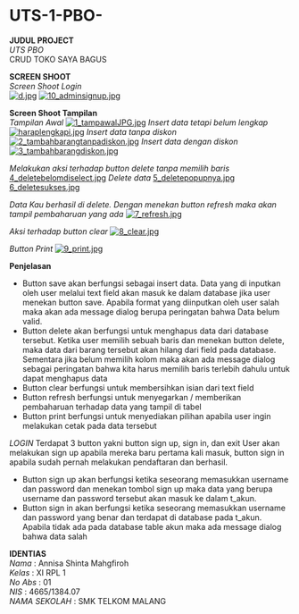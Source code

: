 # UTS-1-PBO-
**JUDUL PROJECT** <br>
*UTS PBO* <br>
CRUD TOKO SAYA BAGUS <br>


 **SCREEN SHOOT** <br>
*Screen Shoot Login* <br>
[![d.jpg](https://s7.postimg.org/mlm5jz9bv/image.jpg)](https://postimg.org/image/8f6eoqygn/)
[![10_adminsignup.jpg](https://s28.postimg.org/nfhy070tp/10_adminsignup.jpg)](https://postimg.org/image/9ykzhbqi1/)

**Screen Shoot Tampilan** <br>
*Tampilan Awal*
[![1_tampawalJPG.jpg](https://s23.postimg.org/5lebvzbrf/1_tampawal_JPG.jpg)](https://postimg.org/image/6noieiukn/)
*Insert data tetapi belum lengkap*
[![haraplengkapi.jpg](https://s15.postimg.org/jq83t6zh7/haraplengkapi.jpg)](https://postimg.org/image/uptb4spw7/)
*Insert data tanpa diskon*
[![2_tambahbarangtanpadiskon.jpg](https://s21.postimg.org/mwhfgdwp3/2_tambahbarangtanpadiskon.jpg)](https://postimg.org/image/ee7zc1q6b/)
*Insert data dengan diskon*
[![3_tambahbarangdiskon.jpg](https://s24.postimg.org/gcv2zx8cl/3_tambahbarangdiskon.jpg)](https://postimg.org/image/6fk26v0qp/)

*Melakukan aksi terhadap button delete tanpa memilih baris*
[4_deletebelomdiselect.jpg](https://postimg.org/image/agmdc5f3f/)
*Delete data*
[5_deletepopupnya.jpg](https://postimg.org/image/plfq7d6gh/)
[6_deletesukses.jpg](https://postimg.org/image/3w73nm36h/)

*Data Kau berhasil di delete. Dengan menekan button refresh maka akan tampil pembaharuan yang ada*
[![7_refresh.jpg](https://s2.postimg.org/mkp4gp89l/7_refresh.jpg)](https://postimg.org/image/m7xqaipzp/)

*Aksi terhadap button clear*
[![8_clear.jpg](https://s7.postimg.org/7xozx451n/8_clear.jpg)](https://postimg.org/image/wqyjxro1z/)

*Button Print*
[![9_print.jpg](https://s21.postimg.org/ldy8w7sqv/9_print.jpg)](https://postimg.org/image/yuv7f332b/)


**Penjelasan** <br>
- Button save akan berfungsi sebagai insert data. Data yang di inputkan oleh user melalui text field akan masuk ke dalam database jika user menekan button save. Apabila format yang diinputkan oleh user salah maka akan ada message dialog berupa peringatan bahwa Data belum valid.
- Button delete akan berfungsi untuk menghapus data  dari database tersebut. Ketika user memilih sebuah baris dan menekan button delete, maka data dari barang tersebut akan hilang dari field pada database. Sementara jika belum memilih kolom maka akan ada message dialog sebagai peringatan bahwa kita harus memilih baris terlebih dahulu untuk dapat menghapus data
- Button clear berfungsi untuk membersihkan isian dari text field
- Button refresh berfungsi untuk menyegarkan / memberikan pembaharuan terhadap data yang tampil di tabel 
- Button print berfungsi untuk menyediakan pilihan apabila user ingin melakukan cetak pada data tersebut

*LOGIN*
Terdapat 3 button yakni button sign up, sign in, dan exit
User akan melakukan sign up apabila mereka baru pertama kali masuk, button sign in apabila sudah pernah melakukan pendaftaran dan berhasil. 
- Button sign up akan berfungsi ketika seseorang memasukkan username dan password dan menekan tombol sign up maka data yang berupa username dan password tersebut akan masuk ke dalam t_akun. 
- Button sign in akan berfungsi ketika seseorang memasukkan username dan password yang benar dan terdapat di database pada t_akun. Apabila tidak ada pada database table akun maka ada message dialog bahwa data salah


**IDENTIAS** <br>
 *Nama*          : Annisa Shinta Mahgfiroh <br>
 *Kelas*         : XI RPL 1 <br>
 *No Abs*        : 01 <br>
 *NIS*           : 4665/1384.07 <br>
 *NAMA SEKOLAH*  : SMK TELKOM MALANG <br>
